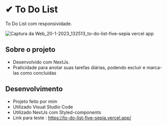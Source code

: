 # ✔ To Do List #
To Do List com responsividade.

![Captura da Web_20-1-2023_132513_to-do-list-five-sepia vercel app](https://user-images.githubusercontent.com/105195657/215138972-2aa8f0c4-3c00-467b-a905-0d5d95b0f378.jpeg)


##  Sobre o projeto ##
- Desenvolvido com NextJs.
- Praticidade para anotar suas tarefas diárias, podendo excluir e marca-las como concluidas


## Desenvolvimento ##
- Projeto feito por mim
- Utilizado Visual Studio Code
- Utilizado NextJs com Styled-components
- Link para teste :  https://to-do-list-five-sepia.vercel.app/
